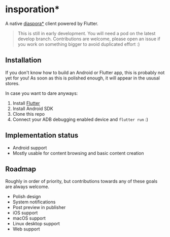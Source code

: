 # insporation\*

A native [diaspora\*](https://diasporafoundation.org) client powered by Flutter.

> This is still in early development. You will need a pod on the latest develop branch. Contributions are welcome, please open an issue if you work on something bigger to avoid duplicated effort :)

## Installation

If you don't know how to build an Android or Flutter app, this is probably not yet for you! As soon as this is polished enough, it will appear in the ususal stores.

In case you want to dare anyways:

1. Install [Flutter](https://flutter.dev)
2. Install Android SDK
3. Clone this repo
4. Connect your ADB debugging enabled device and `flutter run` :)

## Implementation status

* Android support
* Mostly usable for content browsing and basic content creation

## Roadmap

Roughly in order of priority, but contributions towards any of these goals are always welcome.

* Polish design
* System notifications
* Post preview in publisher
* iOS support
* macOS support
* Linux desktop support
* Web support